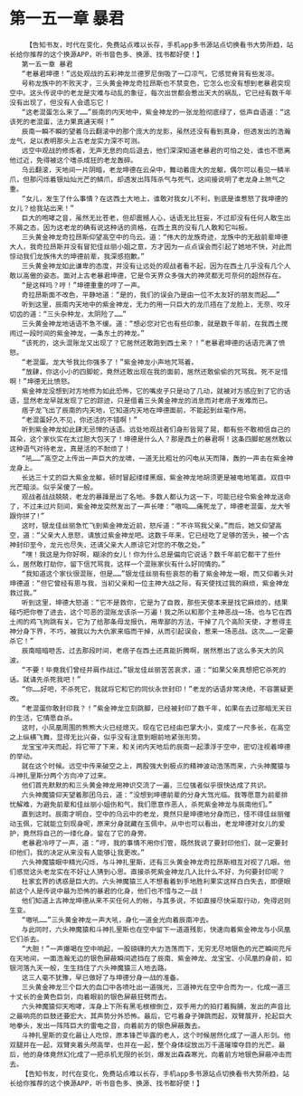 # 第一五一章 暴君
        【告知书友，时代在变化，免费站点难以长存，手机app多书源站点切换看书大势所趋，站长给你推荐的这个换源APP，听书音色多、换源、找书都好使！】
       第一五一章 暴君
       “老暴君坤德！”远处观战的五彩神龙兰德罗尼倒吸了一口凉气，它感觉脊背有些发凉。
       号称龙族中的不败天才，三头黄金神龙奇拉昂斯也不禁变色，它怎么也没有想到老暴君突现空中。这头传说中的老龙是灾难与动乱的象征，每次出世都会惹出天大的祸乱，它已经有数千年没有出现了，但没有人会遗忘它！
       “这老混蛋怎么来了……”辰南的内天地中，紫金神龙的一张龙脸彻底绿了，低声自语道：“这该死的老混蛋，法力果真通天啊！”
       辰南一瞬不瞬的望着乌云翻滚中的那个庞大的龙影，虽然还没有看到真身，但透发出的浩瀚龙气，足以表明那头上古老龙实力深不可测。
       远空中观战的修炼者，无声无息的向后退去，他们深深知道老暴君的可怕之处，谁也不愿离他过近，免得被这个嗜杀成狂的老龙轰碎。
       乌云翻滚，天地间一片阴暗，老龙坤德在云朵中，舞动着庞大的龙躯，偶尔可以看见一鳞半爪，但那闪烁着银灿灿光芒的鳞爪，却透发出阵阵杀气与死气，这间接说明了老龙身上煞气之重。
       “女儿，发生了什么事情？在这西土大地上，谁敢对我女儿不利，到底是谁惹怒了我坤德的女儿？给我站出来！”
       巨大的咆哮之音，虽然无比苍老，但却震撼人心，话语无比狂妄，不过却没有任何人敢生出不屑之态，因为这老龙的确有说这种话的资格，在西土真的没有几人敢和它叫板。
       三头黄金神龙奇拉昂斯仰望高空中的乌云。道：“伟大的龙族奇迹，龙族中的无敌前辈坤德大人，我奇拉昂斯并没有冒犯佳丝丽小姐之意，方才因为一点点误会而引起了她地不快，对此而惊动我们龙族伟大的坤德前辈，我深感抱歉。”
       三头黄金神龙如此谦卑的态度，并没有让远处的观战者看不起，因为在西土几乎没有几个人敢以高傲的姿态。面对上古老暴君坤德，它是令天界众多强大的神灵都无可奈何的超然存在。
       “是这样吗？哼！”坤德重重的哼了一声。
       奇拉昂斯面不改色，平静地道：“是的，我们的误会乃是由一位不太友好的朋友而起……”
       听到这里，辰南内天地中的紫金神龙，无力的用一只巨大的龙爪捂在了龙脸上，无奈、咬牙切齿的道：“三头杂种龙，太阴险了……”
       三头黄金神龙地话语不急不缓。道：“想必您对它也有些印象，就是数千年前，在我西土搅闹过一段时间的紫金神龙，一条东土的神龙。”
       “该死的，这头混账龙又出现了？它居然还敢跑到西土来？！”老暴君坤德的话语充满了愤怒。
       “老混蛋。龙大爷我比你强多了！”紫金神龙小声地咒骂着。
       “放肆，你这小小的四脚蛇，竟然还敢出现在我的面前，居然还敢偷偷的咒骂我。死不足惜啊！”坤德无比愤怒。
       紫金神龙没想到对方地修为如此恐怖，它的嘴皮子只是动了几动，就被对方感应到了它的话语，显然老龙早就发现了它的踪迹，只是借着三头黄金神龙的消息而对老痞子发难而已。
       痞子龙飞出了辰南的内天地，它知道内天地在坤德面前，不能起到丝毫作用。
       “老混蛋好久不见，你还活的不错啊！”
       听到紫金神龙如此肆无忌惮的话语。远处地观战者们身形皆晃了晃，都有些不敢相信自己的耳朵，这个家伙实在太过胆大包天了！坤德是什么人？那是西土的暴君啊！这条四脚蛇居然敢以这种语气对待老龙，真是活的不耐烦了！
       “吼……”高空之上传出一声巨大的龙啸，一道无比粗壮的闪电从天而降，轰的一声击在紫金神龙身上。
       长达三十丈的巨大紫金龙躯，顿时冒起缕缕黑烟，紫金神龙地胡须更是被电地笔直。双目中光芒暗淡。似乎呆傻了一般。
       观战者战战兢兢，老龙的暴躁是出了名地。多数人都认为这一下，可能已经令紫金神龙送命了，不过未过片刻间，紫金神龙突然发出了一声长嚎：“嗷呜……痛死龙了，坤德老混蛋，龙大爷跟你拼了!”
       这时，银龙佳丝丽急忙飞到紫金神龙近前，怒斥道：“不许骂我父亲。”而后，她又仰望高空，道：“父亲大人息怒，请放过紫金神龙吧。这数千年来，它已经吃了足够的苦头，被一个古神封印至今，龙元也尽失，还请父亲大人原谅它对您的不敬之处。”
       “嘿！我这是为你好啊，糊涂的女儿！你为什么总是偏向它说话？数千年前它都干了些什么，居然敢打劫你，留下信咒骂我，这样一个混账家伙有什么好同情的。”
       “我知道这个家伙很混账，但是……”银龙佳丝丽有些哀怨的看了紫金神龙一眼，而又仰着头对坤德道：“但它曾经有恩与我，当初父亲和一位主神大战之际，有天使找过我的麻烦，紫金神龙救过我。”
       听到这里，坤德大怒道：“它不是救你，它是为了自救，那些天使本来是找它麻烦的，结果碰巧把你卷了进去，这个可恶的混账龙该杀一万遍！我之所以和那个主神恶战一场，也与它在西土闹的鸡飞狗跳有关。它为了给那条母龙报仇，用卑鄙的方法，干掉了几个高阶天使，才惹得主神分身下界，不巧，被我以为大仇家来临而干掉，从而引起误会，惹来一场恶战。这次……一定要杀它！”
       辰南暗暗咂舌，过去那段时间，老痞子在西土还真能折腾啊，居然惹出了这么多天大的风波。
       “不要！毕竟我们曾经并肩作战过。”银龙佳丝丽苦苦哀求，道：“如果父亲真想把它杀死的话。就请先杀死我吧！”
       “你……好吧，不杀死它，我就将它和它的同伙永世封印！”老龙的话语非常决绝，不容置疑更改。
       “老混蛋你敢封印我？！”紫金神龙立刻跳脚，已经被封印了数千年，如果在去过那暗无天日的生活，它情愿自杀。
       这时，小凤凰周围的熊熊大火已经熄灭。现在它已经由巴掌大小，变成了一尺多长，在高空之上纵横飞舞，显得无比兴奋，似乎没有注意到眼前地紧张形势。
       龙宝宝冲天而起，将它带了下来，和关闭内天地后的辰南一起漂浮于空中，密切注视着坤德的举动。
       就在这个时候。远空中传来破空之上，两股强大到极点的精神波动浩荡而来，六头神魔猿与斗神扎里斯分两个方向冲了过来。
       他们首先默默的和三头黄金神龙用神识交流了一遍，三位强者似乎很快达成了共识。
       六头神魔猿仰天望着那团乌云，道：“没想到坤德前辈的分身大驾光临。我等愿意为前辈排忧解难，为避免前辈和佳丝丽小姐伤和气，我们愿意作恶人，杀死紫金神龙与辰南他们。”
       直到这时。辰南才明白，空中的乌云中的老龙，竟然只是坤德地分身而已，怪不得佳丝丽催动玉佩，它就能立刻现身呢，原来分身就藏在玉佩中。从中也可以看出，老龙坤德对女儿的爱护，竟然将自己的一缕化身。留在了它的身旁。
       老暴君冷哼了一声，道：“哼，我的事情不用你们管，既然我说了要封印他们，就一定要封印他们，我的决定从来没有人能够让我更改。”
       六头神魔猿眼中精光闪烁，与斗神扎里斯，还有三头黄金神龙奇拉昂斯相互对视了几眼。他们感觉这头老龙实在不好让人猜到心思。直接杀死紫金神龙几人比什么不好，为何要封印呢？
       杜家玄界的诱惑是巨大的。六头神魔猿三人不想看着到手地胜利果实这样白白失去，即便眼前这个人是传说中最为恐怖的暴君的化身，他们也不惜与之一战！
       他们知道上古神龙坤德从来不买任何人的帐，与其多说，不如直接尽快采取行动，免得迟则生变。
       “嗷吼……”三头黄金神龙一声大吼，身化一道金光向着辰南冲去。
       与此同时，六头神魔猿和斗神扎里斯也在空中留下一道道残影，快速向着紫金神龙与小凤凰它们杀去。
       “大胆！”一声爆喝在空中响起，一股磅礴的大力浩荡而下，无穷无尽地银色的光芒瞬间充斥在天地间，一面浩瀚无边的银色屏蔽瞬间遮挡在了辰南、紫金神龙、龙宝宝、小凤凰的身前，如银河落九天一般，生生挡住了六头神魔猿三人地去路。
       这三人毫不犹豫，早已做好了与坤德分身一战的准备。
       三头黄金神龙三个巨大的血口中各喷吐出一道强光，三道神光在空中合而为一，化成一道三十丈长的金黄色巨剑，向着眼前的银色屏蔽狂劈而去。
       六头神魔猿仰天咆哮，浑身上下所有黑毛根根倒立，双手用力的拍打着胸脯，发出的声音比之最响亮的巨鼓还要宏大，其声势分外恐怖。最后，它弓着身子弹跳而起，双臂展开，抡起巨大地拳头，发出一阵阵巨大的雷电之音，向着前方的银色屏蔽轰去。
       斗神扎里斯的变化最让人吃惊，原本锋芒毕露的老人，这个时候居然化成了一道人形剑。他双腿并在一起，双臂夹着头颅高举，也并在一起，整个身体绽放出万千道璀璨夺目的光芒。最后，他的身体竟然幻化成了一把杀机无限的长剑，爆发出森森寒光，向着前方地银色屏蔽冲击而去。
       【告知书友，时代在变化，免费站点难以长存，手机app多书源站点切换看书大势所趋，站长给你推荐的这个换源APP，听书音色多、换源、找书都好使！】